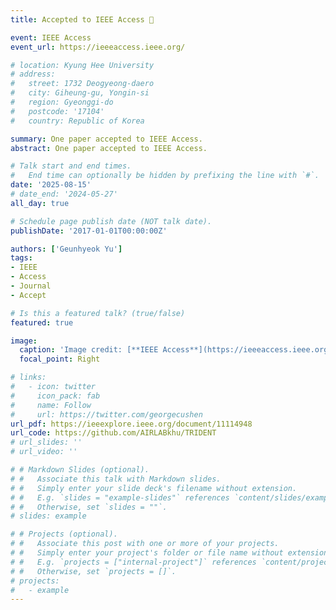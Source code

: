 ```yaml
---
title: Accepted to IEEE Access 🎉

event: IEEE Access
event_url: https://ieeeaccess.ieee.org/

# location: Kyung Hee University
# address:
#   street: 1732 Deogyeong-daero
#   city: Giheung-gu, Yongin-si
#   region: Gyeonggi-do
#   postcode: '17104'
#   country: Republic of Korea

summary: One paper accepted to IEEE Access.
abstract: One paper accepted to IEEE Access. 

# Talk start and end times.
#   End time can optionally be hidden by prefixing the line with `#`.
date: '2025-08-15'
# date_end: '2024-05-27'
all_day: true

# Schedule page publish date (NOT talk date).
publishDate: '2017-01-01T00:00:00Z'

authors: ['Geunhyeok Yu']
tags: 
- IEEE
- Access
- Journal
- Accept

# Is this a featured talk? (true/false)
featured: true

image:
  caption: 'Image credit: [**IEEE Access**](https://ieeeaccess.ieee.org/)'
  focal_point: Right

# links:
#   - icon: twitter
#     icon_pack: fab
#     name: Follow
#     url: https://twitter.com/georgecushen
url_pdf: https://ieeexplore.ieee.org/document/11114948
url_code: https://github.com/AIRLABkhu/TRIDENT
# url_slides: ''
# url_video: ''

# # Markdown Slides (optional).
# #   Associate this talk with Markdown slides.
# #   Simply enter your slide deck's filename without extension.
# #   E.g. `slides = "example-slides"` references `content/slides/example-slides.md`.
# #   Otherwise, set `slides = ""`.
# slides: example

# # Projects (optional).
# #   Associate this post with one or more of your projects.
# #   Simply enter your project's folder or file name without extension.
# #   E.g. `projects = ["internal-project"]` references `content/project/deep-learning/index.md`.
# #   Otherwise, set `projects = []`.
# projects:
#   - example
---
```


<!-- {{% callout note %}}
Click on the **Slides** button above to view the built-in slides feature.
{{% /callout %}} -->

<!-- Slides can be added in a few ways:

- **Create** slides using Hugo Blox Builder's [_Slides_](https://docs.hugoblox.com/reference/content-types/) feature and link using `slides` parameter in the front matter of the talk file
- **Upload** an existing slide deck to `static/` and link using `url_slides` parameter in the front matter of the talk file
- **Embed** your slides (e.g. Google Slides) or presentation video on this page using [shortcodes](https://docs.hugoblox.com/reference/markdown/).

Further event details, including [page elements](https://docs.hugoblox.com/reference/markdown/) such as image galleries, can be added to the body of this page. -->
